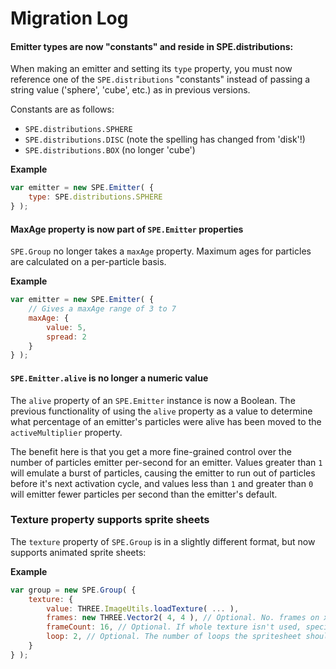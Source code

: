 Migration Log
=============

#### Emitter types are now "constants" and reside in SPE.distributions:

When making an emitter and setting its `type` property, you must now
reference one of the `SPE.distributions` "constants" instead of passing
a string value ('sphere', 'cube', etc.) as in previous versions.

Constants are as follows:
* `SPE.distributions.SPHERE`
* `SPE.distributions.DISC` (note the spelling has changed from 'disk'!)
* `SPE.distributions.BOX` (no longer 'cube')

**Example**
```javascript
var emitter = new SPE.Emitter( {
	type: SPE.distributions.SPHERE
} );
```



#### MaxAge property is now part of `SPE.Emitter` properties

`SPE.Group` no longer takes a `maxAge` property. Maximum ages for particles
are calculated on a per-particle basis.

**Example**
```javascript
var emitter = new SPE.Emitter( {
	// Gives a maxAge range of 3 to 7
	maxAge: {
		value: 5,
		spread: 2
	}
} );
```


#### `SPE.Emitter.alive` is no longer a numeric value ####
The `alive` property of an `SPE.Emitter` instance is now a Boolean. The previous functionality of using the `alive` property as a value to determine what percentage of an emitter's particles were alive has been moved to the `activeMultiplier` property.

The benefit here is that you get a more fine-grained control over the number of particles emitter per-second for an emitter. Values greater than `1` will emulate a burst of particles, causing the emitter to run out of particles before it's next activation cycle, and values less than `1` and greater than `0` will emitter fewer particles per second than the emitter's default.


### Texture property supports sprite sheets ###
The `texture` property of `SPE.Group` is in a slightly different format, but now supports animated sprite sheets:

**Example**
```javascript
var group = new SPE.Group( {
	texture: {
		value: THREE.ImageUtils.loadTexture( ... ),
		frames: new THREE.Vector2( 4, 4 ), // Optional. No. frames on x/y axis of texture
		frameCount: 16, // Optional. If whole texture isn't used, specify the total number of frames the texture has here
		loop: 2, // Optional. The number of loops the spritesheet should perform during a particle's lifetime.
	}
} );